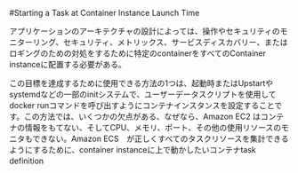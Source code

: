 #Starting a Task at Container Instance Launch Time

アプリケーションのアーキテクチャの設計によっては、操作やセキュリティのモニターリング、セキュリティ、メトリックス、サービスディスカバリー、またはロギングのための対処をするために特定のcontainerをすべてのContainer instanceに配置する必要がある。

この目標を達成するために使用できる方法の1つは、起動時またはUpstartやsystemdなどの一部のinitシステムで、ユーザーデータスクリプトを使用してdocker runコマンドを呼び出すようにコンテナインスタンスを設定することです。この方法では、いくつかの欠点がある、なぜなら、Amazon EC2 はコンテナの情報をもてない、そしてCPU、メモリ、ポート、その他の使用リソースのモニタもできない。Amazon ECS　が正しくすべてのタスクリソースを集計できるようにするために、container instanceに上で動かしたいコンテナtask definition　
